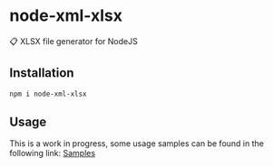 # node-xml-xlsx
📋 XLSX file generator for NodeJS

## Installation
```bash
npm i node-xml-xlsx
```
## Usage
This is a work in progress, some usage samples can be found in the following link:
[Samples](https://github.com/estebanborai/node-xml-xlsx/tree/master/docs)